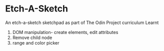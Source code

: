 # Etch-A-Sketch
An etch-a-sketch sketchpad as part of The Odin Project curriculum
Learnt 
1. DOM manipulation- create elements, edit attributes
2. Remove child node
3. range and color picker
